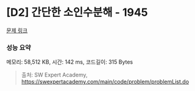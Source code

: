 # [D2] 간단한 소인수분해 - 1945 

[문제 링크](https://swexpertacademy.com/main/code/problem/problemDetail.do?contestProbId=AV5Pl0Q6ANQDFAUq) 

### 성능 요약

메모리: 58,512 KB, 시간: 142 ms, 코드길이: 315 Bytes



> 출처: SW Expert Academy, https://swexpertacademy.com/main/code/problem/problemList.do